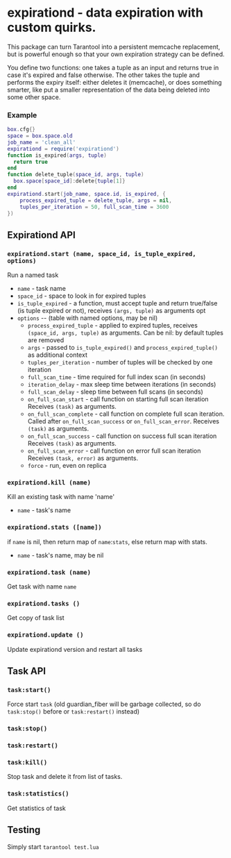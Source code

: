 # expirationd -  data expiration with custom quirks.

This package can turn Tarantool into a persistent memcache replacement,
but is powerful enough so that  your own expiration strategy can be defined.

You define two functions: one takes a tuple as an input and returns
true in case it's expired and false otherwise. The other takes the
tuple and performs the expiry itself: either deletes it (memcache), or
does something smarter, like put a smaller representation of the data
being deleted into some other space.

### Example
``` lua
box.cfg{}
space = box.space.old
job_name = 'clean_all'
expirationd = require('expirationd')
function is_expired(args, tuple)
  return true
end
function delete_tuple(space_id, args, tuple)
  box.space[space_id]:delete{tuple[1]}
end
expirationd.start(job_name, space.id, is_expired, {
    process_expired_tuple = delete_tuple, args = nil,
    tuples_per_iteration = 50, full_scan_time = 3600
})
```

## Expirationd API

### `expirationd.start (name, space_id, is_tuple_expired, options)`

Run a named task

* `name` - task name
* `space_id` - space to look in for expired tuples
* `is_tuple_expired` - a function, must accept tuple and return true/false
  (is tuple expired or not), receives `(args, tuple)` as arguments
opt
* `options` -- (table with named options, may be nil)
  * `process_expired_tuple` - applied to expired tuples, receives `(space_id, args, tuple)`
    as arguments. Can be nil: by default tuples are removed
  * `args` - passed to `is_tuple_expired()` and `process_expired_tuple()` as additional context
  * `tuples_per_iteration` - number of tuples will be checked by one iteration
  * `full_scan_time` - time required for full index scan (in seconds)
  * `iteration_delay` - max sleep time between iterations (in seconds)
  * `full_scan_delay` - sleep time between full scans (in seconds)
  * `on_full_scan_start` - call function on starting full scan iteration
    Receives `(task)` as arguments.
  * `on_full_scan_complete` - call function on complete full scan iteration.
    Called after `on_full_scan_success` or `on_full_scan_error`.
    Receives `(task)` as arguments.
  * `on_full_scan_success` - call function on success full scan iteration
    Receives `(task)` as arguments.
  * `on_full_scan_error` - call function on error full scan iteration
    Receives `(task, error)` as arguments.
  * `force` - run, even on replica

### `expirationd.kill (name)`

Kill an existing task with name 'name'

* `name` - task's name

### `expirationd.stats ([name])`

if `name` is nil, then return map of `name`:`stats`, else return map with stats.

* `name` - task's name, may be nil

### `expirationd.task (name)`

Get task with name `name`

### `expirationd.tasks ()`

Get copy of task list

### `expirationd.update ()`

Update expirationd version and restart all tasks

## Task API

### `task:start()`

Force start `task` (old guardian_fiber will be garbage collected,
so do `task:stop()` before or `task:restart()` instead)

### `task:stop()`

### `task:restart()`

### `task:kill()`

Stop task and delete it from list of tasks.

### `task:statistics()`

Get statistics of task

## Testing

Simply start `tarantool test.lua`
